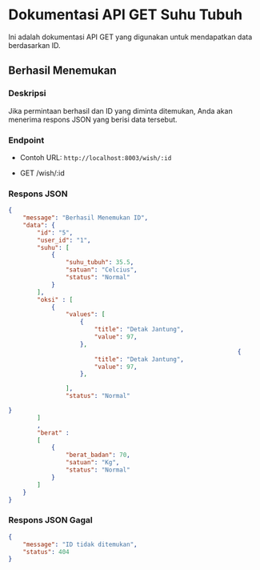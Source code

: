 # Dokumentasi API GET Suhu Tubuh

Ini adalah dokumentasi API GET yang digunakan untuk mendapatkan data berdasarkan ID.

## Berhasil Menemukan

### Deskripsi

Jika permintaan berhasil dan ID yang diminta ditemukan, Anda akan menerima respons JSON yang berisi data tersebut.

### Endpoint
- Contoh URL: `http://localhost:8003/wish/:id`

- GET /wish/:id

### Respons JSON

```json
{
    "message": "Berhasil Menemukan ID",
    "data": {
        "id": "5",
        "user_id": "1",
        "suhu": [
            {
                "suhu_tubuh": 35.5,
                "satuan": "Celcius",
                "status": "Normal"
            }
        ],
        "oksi" : [
            {
                "values": [
                    {
                        "title": "Detak Jantung",
                        "value": 97,
                    },
                                                                {
                        "title": "Detak Jantung",
                        "value": 97,
                    },

                ],
                "status": "Normal"

}
        ]
        ,
        "berat" : 
        [
            {
                "berat_badan": 70,
                "satuan": "Kg",
                "status": "Normal"
            }
        ]
    }
}
```

### Respons JSON Gagal 
```json
{
    "message": "ID tidak ditemukan",
    "status": 404
}
```
